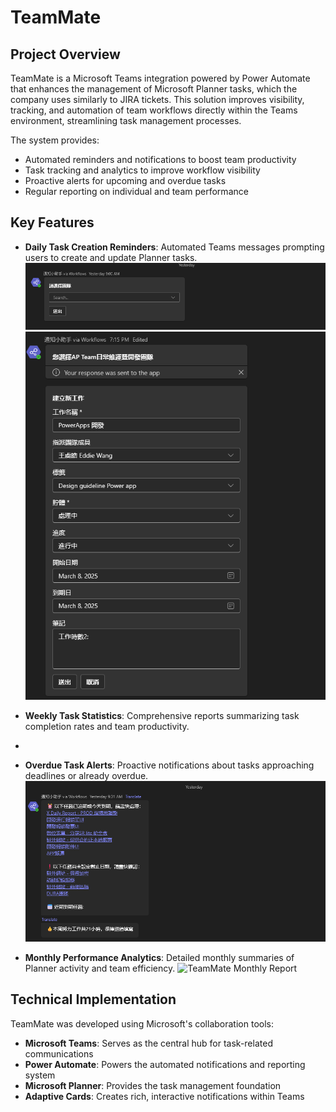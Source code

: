 # TeamMate

## Project Overview
TeamMate is a Microsoft Teams integration powered by Power Automate that enhances the management of Microsoft Planner tasks, which the company uses similarly to JIRA tickets. This solution improves visibility, tracking, and automation of team workflows directly within the Teams environment, streamlining task management processes.

The system provides:
- Automated reminders and notifications to boost team productivity
- Task tracking and analytics to improve workflow visibility
- Proactive alerts for upcoming and overdue tasks
- Regular reporting on individual and team performance

## Key Features
- **Daily Task Creation Reminders**: Automated Teams messages prompting users to create and update Planner tasks.
![TeamMate Daily Reminder](Images/TeamMateCreate.png)
![TeamMate Daily Reminder](Images/TeamMateCreate2.png)

- **Weekly Task Statistics**: Comprehensive reports summarizing task completion rates and team productivity.
- 
- **Overdue Task Alerts**: Proactive notifications about tasks approaching deadlines or already overdue.
![TeamMate Weekly Stats](Images/TeamMateWeekly.png)

- **Monthly Performance Analytics**: Detailed monthly summaries of Planner activity and team efficiency.
![TeamMate Monthly Report](Images/TeammateMonthlyt.png)

## Technical Implementation
TeamMate was developed using Microsoft's collaboration tools:
- **Microsoft Teams**: Serves as the central hub for task-related communications
- **Power Automate**: Powers the automated notifications and reporting system
- **Microsoft Planner**: Provides the task management foundation
- **Adaptive Cards**: Creates rich, interactive notifications within Teams
